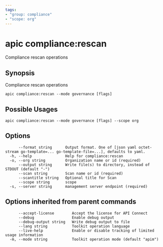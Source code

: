 ```yaml
---
tags:
- "group: compliance"
- "scope: org"
---
```

# apic compliance:rescan

Compliance rescan operations

## Synopsis

Compliance rescan operations

```
apic compliance:rescan --mode governance [flags]
```

## Possible Usages

```
apic compliance:rescan --mode governance [flags] --scope org
```

## Options

```
      --format string      Output format. One of [json yaml octet-stream go-template=... go-template-file=...], defaults to yaml.
  -h, --help               Help for compliance:rescan
  -o, --org string         Organization name or id (required)
      --output string      Write file(s) to directory, instead of STDOUT (default "-")
      --scan string        Scan name or id (required)
      --scantitle string   Optional title for Scan
      --scope string       scope
  -s, --server string      management server endpoint (required)
```

## Options inherited from parent commands

```
      --accept-license        Accept the license for API Connect
      --debug                 Enable debug output
      --debug-output string   Write debug output to file
      --lang string           Toolkit operation language
      --live-help             Enable or disable tracking of limited usage information
  -m, --mode string           Toolkit operation mode (default "apim")
```
